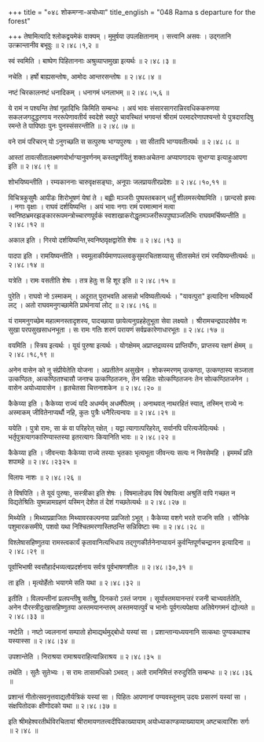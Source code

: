 +++
title = "०४८ शोकमग्ना-अयोध्या"
title_english = "048 Rama s departure for the forest"

+++
तेषामित्यादि श्लोकद्वयमेकं वाक्यम् । मुमुर्षया उपलक्षितानाम् । सत्त्वानि असवः । उद्गतानि उत्क्रान्तानीव बभूवुः  ॥  २।४८।१,२  ॥   

  

स्वं स्वमिति । बाष्पेण पिहिताननाः अश्रुव्याप्तमुखा इत्यर्थः  ॥  २।४८।३  ॥   

  

नचेति । हर्षो बाह्यसन्तोषः, आमोदः आन्तरसन्तोषः  ॥  २।४८।४  ॥   

  

नष्टं चिरकालनष्टं धनादिकम् । धनागमं धनलाभम्  ॥  २।४८।५,६  ॥   

  

ये रामं न पश्यन्ति तेषां गृहादिभिः किमिति सम्बन्धः । अयं भावः संसारसागरान्निरवधिककरुणया सकलजगदुद्धरणाय नररूपेणावतीर्य स्वदेशे स्वपुरे चावस्थितं भगवन्तं श्रीरामं परमादरेणापश्यन्तो ये पुत्रदारादिषु रमन्ते ते पापिष्ठाः पुनः पुनस्संसरन्तीति  ॥  २।४८।७  ॥   

  

वने रामं परिचरन् यो ऽनुगच्छति स सत्पुरुषः भाग्यपुरुषः । सा सीतापि भाग्यवतीत्यर्थः  ॥  २।४८।८  ॥   

  

आस्तां तावत्सीतालक्ष्मणयोर्भाग्यानुवर्णनम् कस्तद्वर्णयितुं शक्तःअचेतना अप्यापगादयः सुभाग्या इत्याहुःआपगा इति  ॥  २।४८।९  ॥   

  

शोभयिष्यन्तीति । रम्यकाननाः चारुवृक्षसङ्घाः, अनूपाः जलप्रायतीरप्रदेशः  ॥  २।४८।१०,११  ॥   

  

विचित्रकुसुमैः आपीडः शिरोभूषणं येषां ते । बह्वीः मञ्जरीः पुष्पस्तबकान् धर्तुं शीलमस्त्येषामिति । छान्दसो ह्रस्वः । नगाः वृक्षाः । राघवं दर्शयिष्यन्ति । अयं भावः नगाः रामं परमात्मानं मत्वा स्वनिष्ठभ्रमरझङ्काररूपमन्त्रोच्चारणपूर्वकं स्वशाखाकरोद्धृतमञ्जरीरूपपुष्पाञ्जलिभिः राघवमर्चिष्यन्तीति  ॥  २।४८।१२  ॥   

  

अकाल इति । गिरयो दर्शयिष्यन्ति,स्वनिष्ठवृक्षद्वारेति शेषः  ॥  २।४८।१३  ॥   

  

पादपा इति । रामयिष्यन्तीति । स्वमूलाकीर्यमाणपल्लवकुसुमरचितशय्यासु सीतासमेतं रामं रमयिष्यन्तीत्यर्थः  ॥  २।४८।१४  ॥   

  

यत्रेति । रामः वसतीति शेषः । तत्र हेतुः स हि शूर इति  ॥  २।४८।१५  ॥   

  

पुरेति । राघवो नो ऽस्माकम् । अदूरात् पुराभवति आसन्नो भविष्यतीत्यर्थः । "यावत्पुरा" इत्यादिना भविष्यदर्थे लट् । अतो राघवमनुगच्छामेति प्रार्थनायां लोट्  ॥  २।४८।१६  ॥   

  

यं राममनुगच्छेम महात्मनस्तादृशस्य, पादच्छाया छायेत्यनुग्रहहेतुभूता सेवा लक्ष्यते । श्रीरामचन्द्रपादसेवैव नः सुखा परपसुखसाधनभूता । सः रामः गतिः शरणं परायणं सर्वप्रकारेणाधारभूतः  ॥  २।४८।१७  ॥   

  

वयमिति । स्त्रिय इत्यर्थः । यूयं पुरुषा इत्यर्थः । योगक्षेमम् अप्राप्तद्रव्यस्य प्राप्तिर्योगः, प्राप्तस्य रक्षणं क्षेमम्  ॥  २।४८।१८,१९  ॥   

  

अनेन वासेन को नु संप्रीयेतेति योजना । अप्रतीतेन असुखेन । शोकस्मरणम् उत्कण्ठा, उत्कण्ठास्य सञ्जाता उत्कण्ठितः, अत्कण्ठितश्चासौ जनश्च उत्कण्ठितजनः, तेन सहितः सोत्कण्ठितजनः तेन सोत्कण्ठितजनेन । वासेन अयोध्यावासेन । हृतचेतसा चित्तनाशकेन  ॥  २।४८।२०  ॥   

  

कैकेय्या इति । कैकेय्या राज्यं यदि अधर्म्यम् अधर्मौपेतम् । अनाथवत् नाथरहितं स्यात्, तस्मिन् राज्ये नः अस्माकम् जीवितेनाप्यर्थौ नहि, कुतः पुत्रैः धनैरित्यन्वयः  ॥  २।४८।२१  ॥   

  

ययेति । पुत्रो रामः, सा कं वा परिहरेत् रक्षेत् । यद्वा त्यागात्परिहरेत्, सर्वानपि परित्यजेदित्यर्थः । भर्तृपुत्रत्यागकारिण्यास्तस्या इतरत्यागः कियानिति भावः  ॥  २।४८।२२  ॥   

  

कैकेय्या इति । जीवन्त्याः कैकेय्या राज्ये तस्याः भृतकाः भृत्यभूता जीवन्त्यः सत्यः न निवसेमहि । इममर्थं प्रति शपामहे  ॥  २।४८।२३२५  ॥   

  

विलापः नाशः  ॥  २।४८।२६  ॥   

  

ते विषपिति । ते यूयं पुरुषाः, सस्त्रीका इति शेषः । विषमालोड्य विषं पेषायित्वा अश्रुतिं वापि गच्छत न विद्यतेश्रितिः युष्मन्नामग्रहणं यस्मिन् देशेत तं देशं गच्छतेत्यर्थः  ॥  २।४८।२७  ॥   

  

मिथ्येति । मिथ्याप्रव्राजितः मिथ्यावरकल्पनया प्रव्रजितो ऽभूत् । कैकेय्या वशगे भरते राजनि सति । सौनिके पशुमारकसमीपे, पशवो यथा निश्चितमरणास्तिष्ठन्ति सन्निविष्टाः स्मः  ॥  २।४८।२८  ॥   

  

विश्लेषासहिष्णुतया रामस्त्वकार्यं कृतावानित्यभिधाय तद्गुणकीर्तनेनाप्यायनं कुर्वन्तिपूर्णचन्द्रानन इत्यादिना  ॥  २।४८।२९  ॥   

  

पूर्वाभिभाषी स्वसौहार्दभव्यत्वप्रदर्शनाय सर्वत्र पूर्वभाषणशीलः  ॥  २।४८।३०,३१  ॥   

  

ता इति । मृत्योर्हेतोः भयागमे सति यथा  ॥  २।४८।३२  ॥   

  

इतीति । विलपन्तीनां प्रलपन्तीषु सतीषु, दिनकरो ऽस्तं जगाम । सूर्यास्तमयानन्तरं रजनी चाभ्यवर्ततेति, अनेन पौरस्त्रीदुःखासहिष्णुतया अस्तमयानन्तरम् अस्तमयात्पुर्वं च भानोः पूर्वगत्यपेक्षया अतिवेगगमनं द्योत्यते  ॥  २।४८।३३  ॥   

  

नष्टेति । नष्टो ज्वलनानां सम्पातो होमाद्यर्थमुद्बोधो यस्यां सा । प्रशान्तान्यध्ययनानि सत्कथाः पुण्यकथाश्च यस्यास्सा  ॥  २।४८।३४  ॥   

  

उपशान्तेति । निराश्रया रामाश्रयराहित्यान्निराश्रय  ॥  २।४८।३५  ॥   

  

तथेति । सुतैः सुतेभ्यः । स रामः तासामधिको ऽभवत् । अतो रामनिमित्तं रुरुदुरिति सम्बन्धः  ॥  २।४८।३६  ॥   

  

प्रशान्तं गीतोत्सवनृत्तवाद्यतौर्यत्रिकं यस्यां सा । पिहितः आपणानां पण्यवस्तूनाम् उदयः प्रसारणं यस्यां सा । संक्षपितोदकः क्षीणोदको यथा  ॥  २।४८।३७  ॥   

  

इति श्रीमहेश्वरतीर्थविरचितायां श्रीरामायणतत्त्वदीपिकाख्यायाम् अयोध्याकाण्डव्याख्यायाम् अष्टचत्वारिंशः सर्गः  ॥  २।४८  ॥   

  

  

